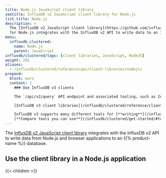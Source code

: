 ```yaml
---
title: Node.js JavaScript client library
seotitle: InfluxDB v2 JavaScript client library for Node.js
list_title: Node.js
description: >
  The [InfluxDB v2 JavaScript client library](https://github.com/influxdata/influxdb-client-js)
  for Node.js integrates with the InfluxDB v2 API to write data to an InfluxDB Clustered database.
menu:
  influxdb_clustered:
    name: Node.js
    parent: JavaScript
influxdb/clustered/tags: [client libraries, JavaScript, NodeJS]
weight: 201
aliases:
  - /influxdb/clustered/reference/api/client-libraries/nodejs/
prepend:
  block: warn
  content: |
    ### Use InfluxDB v3 clients

    The `/api/v2/query` API endpoint and associated tooling, such as InfluxDB v2 client libraries and the `influx` CLI, **can't** query an {{% product-name omit=" Clustered" %}} cluster.

    [InfluxDB v3 client libraries](/influxdb/clustered/reference/client-libraries/v3/) and [Flight SQL clients](/influxdb/clustered/reference/client-libraries/) are available that integrate with your code to write and query data stored in {{% product-name %}}.

    InfluxDB v3 supports many different tools for [**writing**](/influxdb/clustered/write-data/) and [**querying**](/influxdb/clustered/query-data/) data.
    [**Compare tools you can use**](/influxdb/clustered/get-started/#tools-to-use) to interact with {{% product-name %}}.
---
```


The [InfluxDB v2 JavaScript client library](https://github.com/influxdata/influxdb-client-js)
integrates with the InfluxDB v2 API to write data from Node.js and browser applications to an {{% product-name %}} database.

## Use the client library in a Node.js application

{{< children >}}
